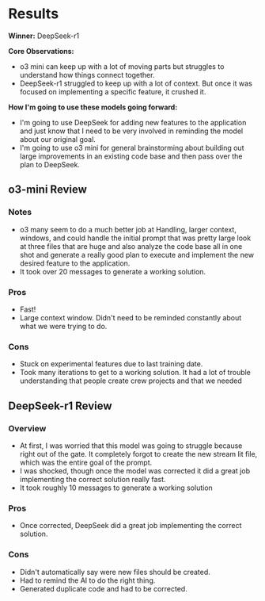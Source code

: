 # Results
**Winner:** DeepSeek-r1

**Core Observations:**
- o3 mini can keep up with a lot of moving parts but struggles to understand how things connect together.
- DeepSeek-r1 struggled to keep up with a lot of context. But once it was focused on implementing a specific feature, it crushed it.

**How I'm going to use these models going forward:**
- I'm going to use DeepSeek for adding new features to the application and just know that I need to be very involved in reminding the model about our original goal.
- I'm going to use o3 mini for general brainstorming about building out large improvements in an existing code base and then pass over the plan to DeepSeek.

## o3-mini Review
### Notes
- o3 many seem to do a much better job at Handling, larger context, windows, and could handle the initial prompt that was pretty large look at three files that are huge and also analyze the code base all in one shot and generate a really good plan to execute and implement the new desired feature to the application.
- It took over 20 messages to generate a working solution.

### Pros 
- Fast!
- Large context window. Didn't need to be reminded constantly about what we were trying to do.


### Cons
- Stuck on experimental features due to last training date.
- Took many iterations to get to a working solution. It had a lot of trouble understanding that people create crew projects and that we needed

## DeepSeek-r1 Review
### Overview
- At first, I was worried that this model was going to struggle because right out of the gate. It completely forgot to create the new stream lit file, which was the entire goal of the prompt.
- I was shocked, though once the model was corrected it did a great job implementing the correct solution really fast.
- It took roughly 10 messages to generate a working solution

### Pros 
- Once corrected, DeepSeek did a great job implementing the correct solution.

### Cons
- Didn't automatically say were new files should be created.
- Had to remind the AI to do the right thing.
- Generated duplicate code and had to be corrected.
